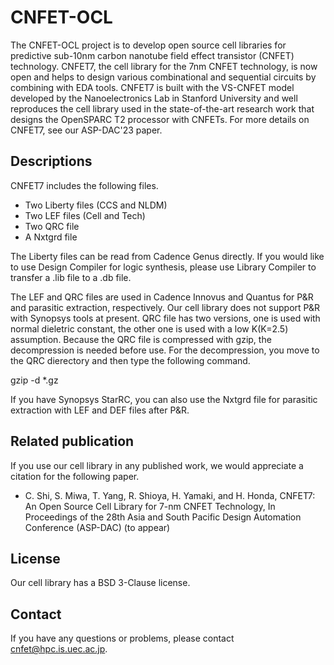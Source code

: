 # CNFET-OCL
The CNFET-OCL project is to develop open source cell libraries for predictive sub-10nm carbon nanotube field effect transistor (CNFET) technology. CNFET7, the cell library for the 7nm CNFET technology, is now open and helps to design various combinational and sequential circuits by combining with EDA tools. CNFET7 is built with the VS-CNFET model developed by the Nanoelectronics Lab in Stanford University and well reproduces the cell library used in the state-of-the-art research work that designs the OpenSPARC T2 processor with CNFETs. For more details on CNFET7, see our ASP-DAC'23 paper.

## Descriptions
CNFET7 includes the following files.
- Two Liberty files (CCS and NLDM)
- Two LEF files (Cell and Tech)
- Two QRC file
- A Nxtgrd file

The Liberty files can be read from Cadence Genus directly. If you would like to use Design Compiler for logic synthesis, please use Library Compiler to transfer a .lib file to a .db file. 

The LEF and QRC files are used in Cadence Innovus and Quantus for P&R and parasitic extraction, respectively. Our cell library does not support P&R with Synopsys tools at present. QRC file has two versions, one is used with normal dieletric constant, the other one is used with a low K(K=2.5) assumption. Because the QRC file is compressed with gzip, the decompression is needed before use. For the decompression, you move to the QRC dierectory and then type the following command.

gzip -d *.gz

If you have Synopsys StarRC, you can also use the Nxtgrd file for parasitic extraction with LEF and DEF files after P&R.

## Related publication
If you use our cell library in any published work, we would appreciate a citation for the following paper.

- C. Shi, S. Miwa, T. Yang, R. Shioya, H. Yamaki, and H. Honda, CNFET7: An Open Source Cell Library for 7-nm CNFET Technology, In Proceedings of the 28th Asia and South Pacific Design Automation Conference (ASP-DAC) (to appear)

## License
Our cell library has a BSD 3-Clause license.

## Contact
If you have any questions or problems, please contact cnfet@hpc.is.uec.ac.jp.
